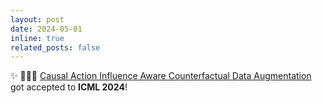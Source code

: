 ```yaml
---
layout: post
date: 2024-05-01
inline: true
related_posts: false
---
```


:sparkles: 🚣🏻‍♀️ [Causal Action Influence Aware Counterfactual Data Augmentation](https://sites.google.com/view/caiac) got accepted to **ICML 2024**!
